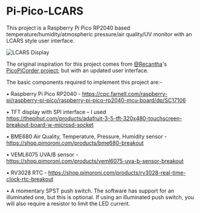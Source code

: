 # Pi-Pico-LCARS

This project is a Raspberry Pi Pico RP2040 based temperature/humidity/atmospheric pressure/air quality/UV monitor with an LCARS style user interface.

![LCARS Display](https://github.com/DivingIvan/Pi-Pico-LCARS/blob/main/PXL_20210515_102200687.jpg "LCARS Display")

The original inspiration for this project comes from [@Recantha](https://twitter.com/recantha)'s [PicoPiCorder project](https://github.com/recantha/picopicorder); but with an updated user interface.

The basic components required to implement this project are:-

•	Raspberry Pi Pico RP2040 - https://cpc.farnell.com/raspberry-pi/raspberry-pi-pico/raspberry-pi-pico-rp2040-mcu-board/dp/SC17106

•	TFT display with SPI interface – I used https://thepihut.com/products/adafruit-3-5-tft-320x480-touchscreen-breakout-board-w-microsd-socket

•	BME680 Air Quality, Temperature, Pressure, Humidity sensor - https://shop.pimoroni.com/products/bme680-breakout

•	VEML6075 UVA/B sensor - https://shop.pimoroni.com/products/veml6075-uva-b-sensor-breakout

•	RV3028 RTC - https://shop.pimoroni.com/products/rv3028-real-time-clock-rtc-breakout

•	A momentary SPST push switch. The software has support for an illuminated one, but this is optional. If using an illuminated push switch, you will also require a resistor to limit the LED current.

